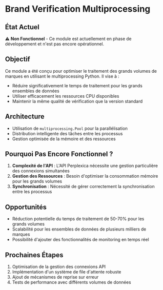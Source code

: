 # Brand Verification Multiprocessing

## État Actuel
⚠️ **Non Fonctionnel** - Ce module est actuellement en phase de développement et n'est pas encore opérationnel.

## Objectif
Ce module a été conçu pour optimiser le traitement des grands volumes de marques en utilisant le multiprocessing Python. Il vise à :
- Réduire significativement le temps de traitement pour les grands ensembles de données
- Utiliser efficacement les ressources CPU disponibles
- Maintenir la même qualité de vérification que la version standard

## Architecture
- Utilisation de `multiprocessing.Pool` pour la parallélisation
- Distribution intelligente des tâches entre les processus
- Gestion optimisée de la mémoire et des ressources

## Pourquoi Pas Encore Fonctionnel ?
1. **Complexité de l'API** : L'API Perplexica nécessite une gestion particulière des connexions simultanées
2. **Gestion des Ressources** : Besoin d'optimiser la consommation mémoire pour les grands volumes
3. **Synchronisation** : Nécessité de gérer correctement la synchronisation entre les processus

## Opportunités
- Réduction potentielle du temps de traitement de 50-70% pour les grands volumes
- Scalabilité pour les ensembles de données de plusieurs milliers de marques
- Possibilité d'ajouter des fonctionnalités de monitoring en temps réel

## Prochaines Étapes
1. Optimisation de la gestion des connexions API
2. Implémentation d'un système de file d'attente robuste
3. Ajout de mécanismes de reprise sur erreur
4. Tests de performance avec différents volumes de données 